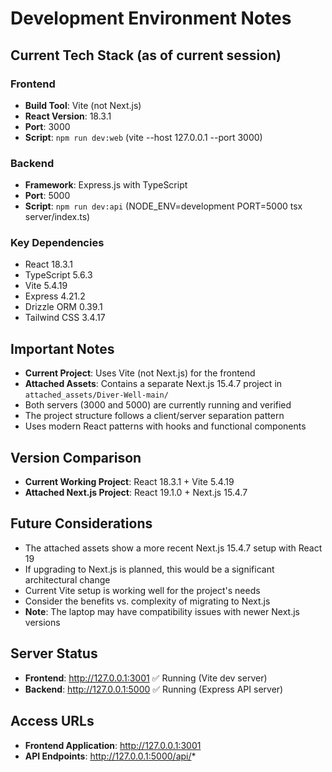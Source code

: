 # Development Environment Notes

## Current Tech Stack (as of current session)

### Frontend
- **Build Tool**: Vite (not Next.js)
- **React Version**: 18.3.1
- **Port**: 3000
- **Script**: `npm run dev:web` (vite --host 127.0.0.1 --port 3000)

### Backend
- **Framework**: Express.js with TypeScript
- **Port**: 5000
- **Script**: `npm run dev:api` (NODE_ENV=development PORT=5000 tsx server/index.ts)

### Key Dependencies
- React 18.3.1
- TypeScript 5.6.3
- Vite 5.4.19
- Express 4.21.2
- Drizzle ORM 0.39.1
- Tailwind CSS 3.4.17

## Important Notes
- **Current Project**: Uses Vite (not Next.js) for the frontend
- **Attached Assets**: Contains a separate Next.js 15.4.7 project in `attached_assets/Diver-Well-main/`
- Both servers (3000 and 5000) are currently running and verified
- The project structure follows a client/server separation pattern
- Uses modern React patterns with hooks and functional components

## Version Comparison
- **Current Working Project**: React 18.3.1 + Vite 5.4.19
- **Attached Next.js Project**: React 19.1.0 + Next.js 15.4.7

## Future Considerations
- The attached assets show a more recent Next.js 15.4.7 setup with React 19
- If upgrading to Next.js is planned, this would be a significant architectural change
- Current Vite setup is working well for the project's needs
- Consider the benefits vs. complexity of migrating to Next.js
- **Note**: The laptop may have compatibility issues with newer Next.js versions

## Server Status
- **Frontend**: http://127.0.0.1:3001 ✅ Running (Vite dev server)
- **Backend**: http://127.0.0.1:5000 ✅ Running (Express API server)

## Access URLs
- **Frontend Application**: http://127.0.0.1:3001
- **API Endpoints**: http://127.0.0.1:5000/api/*
